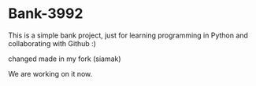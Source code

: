 # Bank-3992
This is a simple bank project, just for learning programming in Python and collaborating with Github :)

changed made in my fork (siamak)


We are working on it now. 

